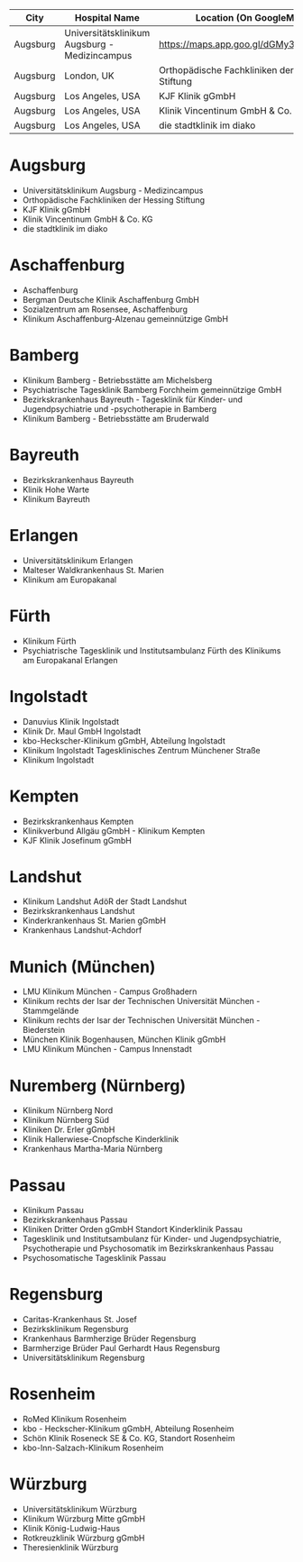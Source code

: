 | City              | Hospital Name        | Location (On GoogleMaps)     | Website                        |
|-------------------|---------------------------|----------------------|--------------------------------|
| Augsburg | Universitätsklinikum Augsburg - Medizincampus     | https://maps.app.goo.gl/dGMy3igX817tDijx7   | [stmarys.com](http://stmarys.com) |
| Augsburg | London, UK        | Orthopädische Fachkliniken der Hessing Stiftung   | [general-hospital.co.uk](http://general-hospital.co.uk) |
| Augsburg | Los Angeles, USA  | KJF Klinik gGmbH | [citymedicalcenter.org](http://citymedicalcenter.org) |
| Augsburg | Los Angeles, USA  | Klinik Vincentinum GmbH & Co. KG | [citymedicalcenter.org](http://citymedicalcenter.org) |
| Augsburg | Los Angeles, USA  | die stadtklinik im diako | [citymedicalcenter.org](http://citymedicalcenter.org) |


# Augsburg
- Universitätsklinikum Augsburg - Medizincampus
- Orthopädische Fachkliniken der Hessing Stiftung
- KJF Klinik gGmbH
- Klinik Vincentinum GmbH & Co. KG
- die stadtklinik im diako


# Aschaffenburg
- Aschaffenburg
- Bergman Deutsche Klinik Aschaffenburg GmbH
- Sozialzentrum am Rosensee, Aschaffenburg
- Klinikum Aschaffenburg-Alzenau gemeinnützige GmbH


# Bamberg
- Klinikum Bamberg - Betriebsstätte am Michelsberg
- Psychiatrische Tagesklinik Bamberg Forchheim gemeinnützige GmbH
- Bezirkskrankenhaus Bayreuth - Tagesklinik für Kinder- und Jugendpsychiatrie und -psychotherapie in Bamberg
- Klinikum Bamberg - Betriebsstätte am Bruderwald


# Bayreuth
- Bezirkskrankenhaus Bayreuth
- Klinik Hohe Warte
- Klinikum Bayreuth


# Erlangen
- Universitätsklinikum Erlangen
- Malteser Waldkrankenhaus St. Marien
- Klinikum am Europakanal


# Fürth
- Klinikum Fürth
- Psychiatrische Tagesklinik und Institutsambulanz Fürth des Klinikums am Europakanal Erlangen


# Ingolstadt
- Danuvius Klinik Ingolstadt
- Klinik Dr. Maul GmbH Ingolstadt
- kbo-Heckscher-Klinikum gGmbH, Abteilung Ingolstadt
- Klinikum Ingolstadt Tagesklinisches Zentrum Münchener Straße
- Klinikum Ingolstadt


# Kempten
- Bezirkskrankenhaus Kempten
- Klinikverbund Allgäu gGmbH - Klinikum Kempten
- KJF Klinik Josefinum gGmbH


# Landshut
- Klinikum Landshut AdöR der Stadt Landshut
- Bezirkskrankenhaus Landshut
- Kinderkrankenhaus St. Marien gGmbH
- Krankenhaus Landshut-Achdorf


# Munich (München)
- LMU Klinikum München - Campus Großhadern
- Klinikum rechts der Isar der Technischen Universität München - Stammgelände
- Klinikum rechts der Isar der Technischen Universität München - Biederstein
- München Klinik Bogenhausen, München Klinik gGmbH
- LMU Klinikum München - Campus Innenstadt


# Nuremberg (Nürnberg)
- Klinikum Nürnberg Nord
- Klinikum Nürnberg Süd
- Kliniken Dr. Erler gGmbH
- Klinik Hallerwiese-Cnopfsche Kinderklinik
- Krankenhaus Martha-Maria Nürnberg


# Passau
- Klinikum Passau
- Bezirkskrankenhaus Passau
- Kliniken Dritter Orden gGmbH Standort Kinderklinik Passau
- Tagesklinik und Institutsambulanz für Kinder- und Jugendpsychiatrie, Psychotherapie und Psychosomatik im Bezirkskrankenhaus Passau
- Psychosomatische Tagesklinik Passau


# Regensburg
- Caritas-Krankenhaus St. Josef
- Bezirksklinikum Regensburg
- Krankenhaus Barmherzige Brüder Regensburg
- Barmherzige Brüder Paul Gerhardt Haus Regensburg
- Universitätsklinikum Regensburg


# Rosenheim
- RoMed Klinikum Rosenheim
- kbo - Heckscher-Klinikum gGmbH, Abteilung Rosenheim
- Schön Klinik Roseneck SE & Co. KG, Standort Rosenheim
- kbo-Inn-Salzach-Klinikum Rosenheim


# Würzburg
- Universitätsklinikum Würzburg
- Klinikum Würzburg Mitte gGmbH
- Klinik König-Ludwig-Haus
- Rotkreuzklinik Würzburg gGmbH
- Theresienklinik Würzburg


